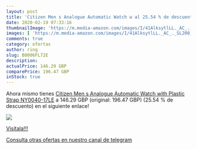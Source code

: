 ```yaml
---
layout: post
title: 'Citizen Men s Analogue Automatic Watch w al 25.54 % de descuento'
date: 2020-02-19 07:33:16
thumbnailImage: 'https://m.media-amazon.com/images/I/41AlksytlLL._AC_._SL200_.jpg'
images: [ 'https://m.media-amazon.com/images/I/41AlksytlLL._AC_._SL200_.jpg' ]
comments: true
category: ofertas
author: ring
slug: B0006FL72E
description:
actualPrice: 146.29 GBP
comparePrice: 196.47 GBP
inStock: true
---
```


Ahora mismo tienes [Citizen Men s Analogue Automatic Watch with Plastic Strap NY0040-17LE](https://www.amazon.com/dp/B0006FL72E/?tag=redken08-20) a 146.29 GBP (original: 196.47 GBP) (25.54 %  de descuento) en el siguiente enlace!

[![](https://m.media-amazon.com/images/I/41AlksytlLL._AC_._SL200_.jpg)](https://www.amazon.com/dp/B0006FL72E/?tag=redken08-20)

[Visítala!!!](https://www.amazon.com/dp/B0006FL72E/?tag=redken08-20)

[Consulta otras ofertas en nuestro canal de telegram](https://t.me/s/ofertas25)
